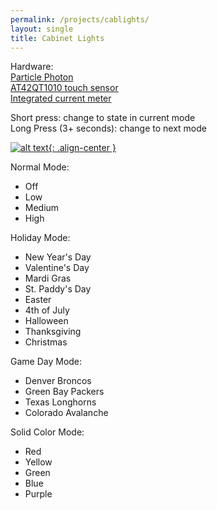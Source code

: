 ```yaml
---
permalink: /projects/cablights/
layout: single
title: Cabinet Lights
---
```


Hardware:  
[Particle Photon](https://www.particle.io/)\
[AT42QT1010 touch sensor](https://www.adafruit.com/product/1374)  
[Integrated current meter](https://www.adafruit.com/product/574)  

Short press: change to state in current mode\
Long Press (3+ seconds): change to next mode

[![alt text](https://storage.googleapis.com/media.darkwire.com/cablights_normal_640x360.gif){: .align-center }](https://storage.googleapis.com/media.darkwire.com/cablights_normal_640x360.gif)

Normal Mode:
* Off
* Low
* Medium
* High


Holiday Mode:
* New Year's Day
* Valentine's Day
* Mardi Gras
* St. Paddy's Day
* Easter
* 4th of July
* Halloween
* Thanksgiving
* Christmas


Game Day Mode:
* Denver Broncos
* Green Bay Packers
* Texas Longhorns
* Colorado Avalanche


Solid Color Mode:
* Red
* Yellow
* Green
* Blue
* Purple
